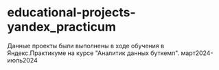 # educational-projects-yandex_practicum
Данные проекты были выполнены в ходе обучения в Яндекс.Практикуме на курсе "Аналитик данных буткемп". март2024-июль2024
